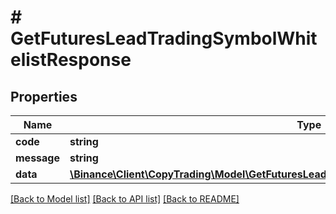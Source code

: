 # # GetFuturesLeadTradingSymbolWhitelistResponse

## Properties

Name | Type | Description | Notes
------------ | ------------- | ------------- | -------------
**code** | **string** |  | [optional]
**message** | **string** |  | [optional]
**data** | [**\Binance\Client\CopyTrading\Model\GetFuturesLeadTradingSymbolWhitelistResponseDataInner[]**](GetFuturesLeadTradingSymbolWhitelistResponseDataInner.md) |  | [optional]

[[Back to Model list]](../../README.md#models) [[Back to API list]](../../README.md#endpoints) [[Back to README]](../../README.md)
